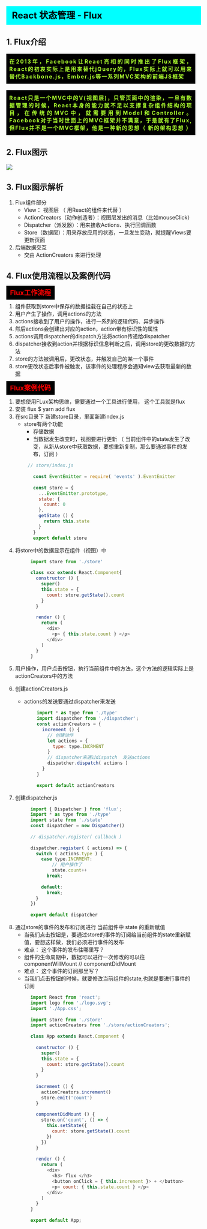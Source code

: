<div
    style = "
        width: 100%;
        height: 50px;
        background: #00FFFF;
        color: black;
        line-height: 50px;
        padding-left: 15px;
        font-size: 24px;
        font-weight: bold;
    "
> 
    React 状态管理 - Flux
</div>

## 1. Flux介绍
<div
    style = "background: black;text-align: justify;padding: 10px 8px;letter-spacing: 2px;"
>
    <font color = "greenyellow" style = "font-weight: bold;">
    在2013年，Facebook让React亮相的同时推出了Flux框架，React的初衷实际上是用来替代jQuery的，Flux实际上就可以用来替代Backbone.js，Ember.js等一系列MVC架构的前端JS框架
    </font>
</div>
<br>
<div
    style = "background: black;text-align: justify;padding: 10px 8px;letter-spacing: 2px;"
>
    <font color = "greenyellow" style = "font-weight: bold;">
    React只是一个MVC中的V(视图层)，只管页面中的渲染，一旦有数据管理的时候，React本身的能力就不足以支撑复杂组件结构的项目，在传统的MVC中，就需要用到Model和Controller。Facebook对于当时世面上的MVC框架并不满意，于是就有了Flux, 但Flux并不是一个MVC框架，他是一种新的思想（ 新的架构思想 ）
    </font>
</div>

## 2. Flux图示
![](https://ftp.bmp.ovh/imgs/2019/12/40decbcc5f726bce.png)
## 3. Flux图示解析
1. Flux组件部分
   - View： 视图层  （ 用React的组件来代替 ）
   - ActionCreators（动作创造者）：视图层发出的消息（比如mouseClick）
   - Dispatcher（派发器）：用来接收Actions、执行回调函数
   - Store（数据层）：用来存放应用的状态，一旦发生变动，就提醒Views要更新页面
2. 后端数据交互
   - 交由 ActionCreators 来进行处理

## 4. Flux使用流程以及案例代码

<font color = "red" style = "font-size: 18px;font-weight: bold;background: black;padding: 8px 10px;">
    Flux工作流程
</font>

1. 组件获取到store中保存的数据挂载在自己的状态上
2. 用户产生了操作，调用actions的方法
3. actions接收到了用户的操作，进行一系列的逻辑代码、异步操作
4. 然后actions会创建出对应的action，action带有标识性的属性
5. actions调用dispatcher的dispatch方法将action传递给dispatcher
6. dispatcher接收到action并根据标识信息判断之后，调用store的更改数据的方法
7. store的方法被调用后，更改状态，并触发自己的某一个事件
8. store更改状态后事件被触发，该事件的处理程序会通知view去获取最新的数据


<font color = "red" style = "font-size: 18px;font-weight: bold;background: black;padding: 8px 10px;">
    Flux案例代码
</font>

1. 要想使用FLux架构思维，需要通过一个工具进行使用， 这个工具就是flux
2. 安装 flux 
$ yarn  add flux
3. 在src目录下 新建store目录，里面新建index.js
   - store有两个功能
     - 存储数据
     - 当数据发生改变时，视图要进行更新 （ 当前组件中的state发生了改变，从新从store中获取数据，要想重新复制，那么要通过事件的发布，订阅 ） 
```js
        // store/index.js
    
          const EventEmitter = require( 'events' ).EventEmitter
    
          const store = {
            ...EventEmitter.prototype,
            state: {
              count: 0
            },
            getState () {
              return this.state
            }
          }
          export default store 
```
4. 将store中的数据显示在组件（视图）中
```js
         import store from './store'
       
         class xxx extends React.Component{
           constructor () {
             super()
             this.state = {
               count: store.getState().count
             }
           }
       
           render () {
             return (
               <div>
                 <p> { this.state.count } </p>
               </div>
             )
           }
         }
```
5. 用户操作，用户点击按钮，执行当前组件中的方法，这个方法的逻辑实际上是actionCreators中的方法
6. 创建actionCreators.js
   - actions的发送要通过dispatcher来发送

    ``` js
            import * as type from './type'
            import dispatcher from './dispatcher';
            const actionCreators = {
              increment () {
                // 创建动作
                let actions = {
                  type: type.INCRMENT
                }
                // dispatcher来通过dispatch  发送actions
                dispatcher.dispatch( actions )
              }
            }
       
            export default actionCreators
    ```
7. 创建dispatcher.js
```js
         import { Dispatcher } from 'flux';
         import * as type from './type'
         import state from './state'
         const dispatcher = new Dispatcher()
       
         // dispatcher.register( callback )
       
         dispatcher.register( ( actions) => {
           switch ( actions.type ) {
             case type.INCRMENT:
                 // 用户操作了
                 state.count++
               break;
           
             default:
               break;
           }
         })
       
         export default dispatcher
```
8. 通过store的事件的发布和订阅进行 当前组件中 state 的重新赋值
   - 当我们点击按钮是，要通过store的事件的订阅给当前组件的state重新赋值，要想这样做，我们必须进行事件的发布
   - 难点： 这个事件的发布往哪里写？ 
   - 组件的生命周期中，数据可以进行一次修改的可以往 componentWillMount // componentDidMount
   - 难点： 这个事件的订阅那里写？
   - 当我们点击按钮的时候，就要修改当前组件的state,也就是要进行事件的订阅
```js
         import React from 'react';
         import logo from './logo.svg';
         import './App.css';
       
         import store from './store'
         import actionCreators from './store/actionCreators';
       
         class App extends React.Component {
           
           constructor () {
             super()
             this.state = {
               count: store.getState().count
             }
           }
       
           increment () {
             actionCreators.increment()
             store.emit('count')
           }
       
           componentDidMount () {
             store.on('count', () => {
               this.setState({
                 count: store.getState().count
               })
             })
           }
       
           render () {
             return (
               <div>
                 <h3> flux </h3>
                 <button onClick = { this.increment }> + </button>
                 <p> count: { this.state.count } </p>
               </div>
             )
           }
         }
       
         export default App;
```


